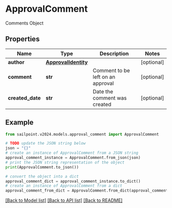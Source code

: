 # ApprovalComment

Comments Object

## Properties

Name | Type | Description | Notes
------------ | ------------- | ------------- | -------------
**author** | [**ApprovalIdentity**](ApprovalIdentity.md) |  | [optional] 
**comment** | **str** | Comment to be left on an approval | [optional] 
**created_date** | **str** | Date the comment was created | [optional] 

## Example

```python
from sailpoint.v2024.models.approval_comment import ApprovalComment

# TODO update the JSON string below
json = "{}"
# create an instance of ApprovalComment from a JSON string
approval_comment_instance = ApprovalComment.from_json(json)
# print the JSON string representation of the object
print(ApprovalComment.to_json())

# convert the object into a dict
approval_comment_dict = approval_comment_instance.to_dict()
# create an instance of ApprovalComment from a dict
approval_comment_from_dict = ApprovalComment.from_dict(approval_comment_dict)
```
[[Back to Model list]](../README.md#documentation-for-models) [[Back to API list]](../README.md#documentation-for-api-endpoints) [[Back to README]](../README.md)


